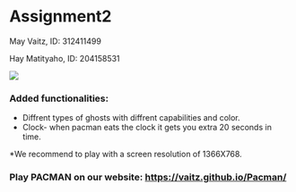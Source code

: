# Assignment2



May Vaitz, ID: 312411499

Hay Matityaho, ID: 204158531

![](https://github.com/vaitz/pacman/blob/master/photos/bar_pacline.gif)

### Added functionalities:
* Diffrent types of ghosts with diffrent capabilities and color.
* Clock- when pacman eats the clock it gets you extra 20 seconds in time.

*We recommend to play with a screen resolution of 1366X768.

### Play PACMAN on our website: https://vaitz.github.io/Pacman/
 
